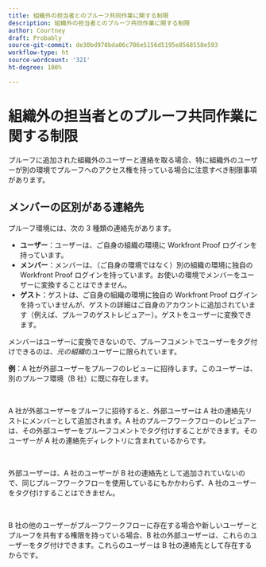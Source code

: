```yaml
---
title: 組織外の担当者とのプルーフ共同作業に関する制限
description: 組織外の担当者とのプルーフ共同作業に関する制限
author: Courtney
draft: Probably
source-git-commit: de30bd970bda06c706e5156d5195e8568558e593
workflow-type: ht
source-wordcount: '321'
ht-degree: 100%

---
```


# 組織外の担当者とのプルーフ共同作業に関する制限

プルーフに追加された組織外のユーザーと連絡を取る場合、特に組織外のユーザーが別の環境でプルーフへのアクセス権を持っている場合に注意すべき制限事項があります。

## メンバーの区別がある連絡先

プルーフ環境には、次の 3 種類の連絡先があります。

* **ユーザー**：ユーザーは、ご自身の組織の環境に Workfront Proof ログインを持っています。
* **メンバー**：メンバーは、（ご自身の環境ではなく）別の組織の環境に独自の Workfront Proof ログインを持っています。お使いの環境でメンバーをユーザーに変換することはできません。
* **ゲスト**：ゲストは、ご自身の組織の環境に独自の Workfront Proof ログインを持っていませんが、ゲストの詳細はご自身のアカウントに追加されています（例えば、プルーフのゲストレビュアー）。ゲストをユーザーに変換できます。

メンバーはユーザーに変換できないので、プルーフコメントでユーザーをタグ付けできるのは、*元の組織*&#x200B;のユーザーに限られています。

**例**：A 社が外部ユーザーをプルーフのレビューに招待します。このユーザーは、別のプルーフ環境（B 社）に既に存在します。

 

A 社が外部ユーザーをプルーフに招待すると、外部ユーザーは A 社の連絡先リストにメンバーとして追加されます。A 社のプルーフワークフローのレビュアーは、その外部ユーザーをプルーフコメントでタグ付けすることができます。そのユーザーが A 社の連絡先ディレクトリに含まれているからです。

 

外部ユーザーは、A 社のユーザーが B 社の連絡先として追加されていないので、同じプルーフワークフローを使用しているにもかかわらず、A 社のユーザーをタグ付けすることはできません。

 

B 社の他のユーザーがプルーフワークフローに存在する場合や新しいユーザーとプルーフを共有する権限を持っている場合、B 社の外部ユーザーは、これらのユーザーをタグ付けできます。これらのユーザーは B 社の連絡先として存在するからです。
